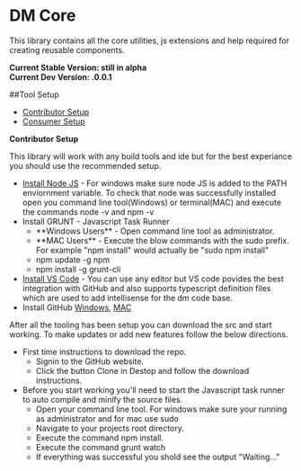 # DM Core

This library contains all the core utilities, js extensions and help required for creating reusable components.

**Current Stable Version: still in alpha**<br>
**Current Dev Version: .0.0.1**

##Tool Setup

<ul>
	<li><a href="#ContributorSetup">Contributor Setup</a></li>
	<li><a href="#ConsumerSetup">Consumer Setup</a></li>
</ul>

<span name="#ContributorSetup" id="#ContributorSetup">**Contributor Setup**</span>

This library will work with any build tools and ide but for the best experiance you should use the recommended setup.

<ul>
	<li><a href="https://nodejs.org/download/">Install Node JS</a> - For windows make sure node JS is added to the PATH enviornment variable. To check that node was successfully installed open you command line tool(Windows) or terminal(MAC) and execute the commands node -v and npm -v</li>
	<li>Install GRUNT - Javascript Task Runner
		<ul>
			<li>**Windows Users** - Open command line tool as administrator.</li>
			<li>**MAC Users** - Execute the blow commands with the sudo prefix. For example "npm install" would actually be "sudo npm install"</li>
			<li>npm update -g npm</li>
			<li>npm install -g grunt-cli</li>
		</ul>
	</li>
	<li><a href="https://www.visualstudio.com/en-us/products/code-vs.aspx">Install VS Code</a> - You can use any editor but VS code povides the best integration with GitHub and also supports typescript definition files which are used to add intellisense for the dm code base.</li>
	<li>Install GitHub <a href="https://windows.github.com/">Windows</a>, <a href="https://mac.github.com/">MAC</a></li>
</ul>

After all the tooling has been setup you can download the src and start working. To make updates or add new features follow the below directions.

<ul>
	<li>
		First time instructions to download the repo.
		<ul>
			<li>Signin to the GitHub website.</li>
			<li>Click the button Clone in Destop and follow the download instructions.</li>		
		</ul>
	</li>
	<li>
		Before you start working you'll need to start the Javascript task runner to auto compile and minify the source files.
		<ul>
			<li>Open your command line tool. For windows make sure your running as administrator and for mac use sudo</li>
			<li>Navigate to your projects root directory.</li>
			<li>Execute the command npm install.</li>
			<li>Execute the command grunt watch</li>
			<li>If everything was successful you shold see the output "Waiting..."</li>
		</ul>
	</li>		
</ul>

